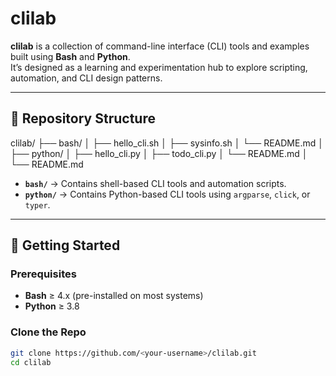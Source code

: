 # clilab

**clilab** is a collection of command-line interface (CLI) tools and examples built using **Bash** and **Python**.  
It’s designed as a learning and experimentation hub to explore scripting, automation, and CLI design patterns.

---

## 📂 Repository Structure

clilab/
├── bash/
│ ├── hello_cli.sh
│ ├── sysinfo.sh
│ └── README.md
│
├── python/
│ ├── hello_cli.py
│ ├── todo_cli.py
│ └── README.md
│
└── README.md


- **`bash/`** → Contains shell-based CLI tools and automation scripts.  
- **`python/`** → Contains Python-based CLI tools using `argparse`, `click`, or `typer`.  

---

## 🚀 Getting Started

### Prerequisites
- **Bash** ≥ 4.x (pre-installed on most systems)
- **Python** ≥ 3.8

### Clone the Repo
```bash
git clone https://github.com/<your-username>/clilab.git
cd clilab

